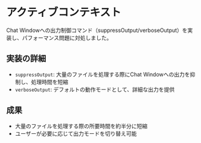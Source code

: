 # アクティブコンテキスト

Chat Windowへの出力制御コマンド（suppressOutput/verboseOutput）を実装し、パフォーマンス問題に対処しました。

## 実装の詳細

- `suppressOutput`: 大量のファイルを処理する際にChat Windowへの出力を抑制し、処理時間を短縮
- `verboseOutput`: デフォルトの動作モードとして、詳細な出力を提供

## 成果

- 大量のファイルを処理する際の所要時間を約半分に短縮
- ユーザーが必要に応じて出力モードを切り替え可能
